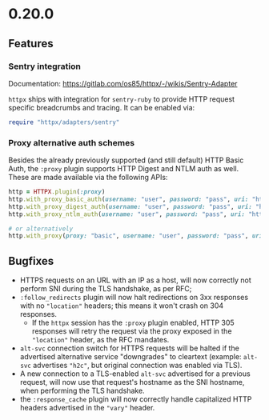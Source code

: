 # 0.20.0

## Features

### Sentry integration

Documentation: https://gitlab.com/os85/httpx/-/wikis/Sentry-Adapter

`httpx` ships with integration for `sentry-ruby` to provide HTTP request specific breadcrumbs and tracing. It can be enabled via:

```ruby
require "httpx/adapters/sentry"
```

### Proxy alternative auth schemes

Besides the already previously supported (and still default) HTTP Basic Auth, the `:proxy` plugin supports HTTP Digest and NTLM auth as well. These are made available via the following APIs:

```ruby
http = HTTPX.plugin(:proxy)
http.with_proxy_basic_auth(username: "user", password: "pass", uri: "http://proxy-uri:8126")
http.with_proxy_digest_auth(username: "user", password: "pass", uri: "http://proxy-uri:8126")
http.with_proxy_ntlm_auth(username: "user", password: "pass", uri: "http://proxy-uri:8126")

# or alternatively
http.with_proxy(proxy: "basic", username: "user", password: "pass", uri: "http://proxy-uri:8126")
```

## Bugfixes

* HTTPS requests on an URL with an IP as a host, will now correctly not perform SNI during the TLS handshake, as per RFC;
* `:follow_redirects` plugin will now halt redirections on 3xx responses with no `"location"` headers; this means it won't crash on 304 responses.
    * If the `httpx` session has the `:proxy` plugin enabled, HTTP 305 responses will retry the request via the proxy exposed in the `"location"` header, as the RFC mandates.
* `alt-svc` connection switch for HTTPS requests will be halted if the advertised alternative service "downgrades" to cleartext (example: `alt-svc` advertises `"h2c"`, but original connection was enabled via TLS).
* A new connection to a TLS-enabled `alt-svc` advertised for a previous request, will now use that request's hostname as the SNI hostname, when performing the TLS handshake.
* the `:response_cache` plugin will now correctly handle capitalized HTTP headers advertised in the `"vary"` header.